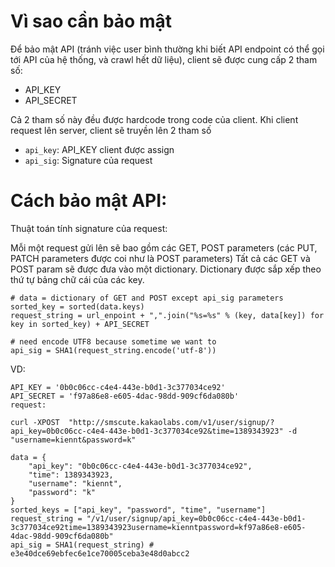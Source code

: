 # Vì sao cần bảo mật
Để bảo mật API (tránh việc user bình thường khi biết API endpoint có thể gọi tới
API của hệ thống, và crawl hết dữ liệu), client sẽ được cung cấp 2 tham số:

+ API_KEY
+ API_SECRET

Cả 2 tham số này đều được hardcode trong code của client.
Khi client request lên server, client sẽ truyền lên 2 tham số

+ `api_key`: API_KEY client được assign
+ `api_sig`: Signature của request

# Cách bảo mật API:

Thuật toán tính signature của request:

Mỗi một request gửi lên sẽ bao gồm các GET, POST parameters (các PUT, PATCH
parameters được coi như là POST parameters)
Tất cả các GET và POST param sẽ được đưa vào một dictionary.
Dictionary được sắp xếp theo thứ tự bảng chữ cái của các key.

    # data = dictionary of GET and POST except api_sig parameters
    sorted_key = sorted(data.keys)
    request_string = url_enpoint + ",".join("%s=%s" % (key, data[key]) for key in sorted_key) + API_SECRET

    # need encode UTF8 because sometime we want to
    api_sig = SHA1(request_string.encode('utf-8'))

VD:

    API_KEY = '0b0c06cc-c4e4-443e-b0d1-3c377034ce92'
    API_SECRET = 'f97a86e8-e605-4dac-98dd-909cf6da080b'
    request:

    curl -XPOST  "http://smscute.kakaolabs.com/v1/user/signup/?api_key=0b0c06cc-c4e4-443e-b0d1-3c377034ce92&time=1389343923" -d "username=kiennt&password=k"

    data = {
        "api_key": "0b0c06cc-c4e4-443e-b0d1-3c377034ce92",
        "time": 1389343923,
        "username": "kiennt",
        "password": "k"
    }
    sorted_keys = ["api_key", "password", "time", "username"]
    request_string = "/v1/user/signup/api_key=0b0c06cc-c4e4-443e-b0d1-3c377034ce92time=1389343923username=kienntpassword=kf97a86e8-e605-4dac-98dd-909cf6da080b"
    api_sig = SHA1(request_string) # e3e40dce69ebfec6e1ce70005ceba3e48d0abcc2



